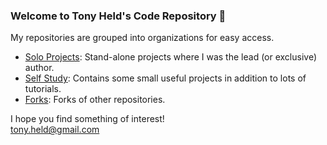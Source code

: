 ### Welcome to Tony Held's Code Repository 👋

My repositories are grouped into organizations for easy access.

* [Solo Projects](https://github.com/TonySoloProjects): Stand-alone projects where I was the lead (or exclusive) author.
* [Self Study](https://github.com/TonySelfStudy): Contains some small useful projects in addition to lots of tutorials.
* [Forks](https://github.com/TonyForks): Forks of other repositories.

I hope you find something of interest!  
tony.held@gmail.com

<!--
**tony-held/tony-held** is a ✨ _special_ ✨ repository because its `README.md` (this file) appears on your GitHub profile.

Here are some ideas to get you started:

- 🔭 I’m currently working on ...
- 🌱 I’m currently learning ...
- 👯 I’m looking to collaborate on ...
- 🤔 I’m looking for help with ...
- 💬 Ask me about ...
- 📫 How to reach me: ...
- 😄 Pronouns: ...
- ⚡ Fun fact: ...
-->



<!--
**tony-held/tony-held** is a ✨ _special_ ✨ repository because its `README.md` (this file) appears on your GitHub profile.

Here are some ideas to get you started:

- 🔭 I’m currently working on ...
- 🌱 I’m currently learning ...
- 👯 I’m looking to collaborate on ...
- 🤔 I’m looking for help with ...
- 💬 Ask me about ...
- 📫 How to reach me: ...
- 😄 Pronouns: ...
- ⚡ Fun fact: ...
-->
